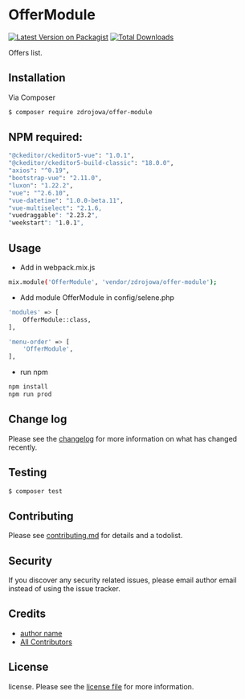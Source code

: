 # OfferModule

[![Latest Version on Packagist][ico-version]][link-packagist]
[![Total Downloads][ico-downloads]][link-downloads]

Offers list.

## Installation

Via Composer

``` bash
$ composer require zdrojowa/offer-module
```

## NPM required:

``` bash
"@ckeditor/ckeditor5-vue": "1.0.1",
"@ckeditor/ckeditor5-build-classic": "18.0.0",
"axios": "^0.19",
"bootstrap-vue": "2.11.0",
"luxon": "1.22.2",
"vue": "^2.6.10",
"vue-datetime": "1.0.0-beta.11",
"vue-multiselect": "2.1.6,
"vuedraggable": "2.23.2",
"weekstart": "1.0.1",
```

## Usage

- Add in webpack.mix.js

``` bash
mix.module('OfferModule', 'vendor/zdrojowa/offer-module');
```

- Add module OfferModule in config/selene.php

``` bash
'modules' => [
    OfferModule::class,
],

'menu-order' => [
    'OfferModule',
],
```

- run npm

``` bash
npm install
npm run prod
```

## Change log

Please see the [changelog](changelog.md) for more information on what has changed recently.

## Testing

``` bash
$ composer test
```

## Contributing

Please see [contributing.md](contributing.md) for details and a todolist.

## Security

If you discover any security related issues, please email author email instead of using the issue tracker.

## Credits

- [author name][link-author]
- [All Contributors][link-contributors]

## License

license. Please see the [license file](license.md) for more information.

[ico-version]: https://img.shields.io/packagist/v/zdrojowa/offer-module.svg?style=flat-square
[ico-downloads]: https://img.shields.io/packagist/dt/zdrojowa/offer-module.svg?style=flat-square

[link-packagist]: https://packagist.org/packages/zdrojowa/offer-module
[link-downloads]: https://packagist.org/packages/zdrojowa/offer-module
[link-author]: https://github.com/zdrojowa
[link-contributors]: ../../contributors
